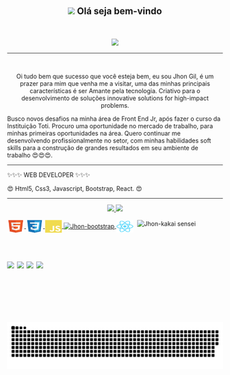 
<span align="center">

## <img src="https://i.imgur.com/0hdZ65D.gif" width="40px"> Olá seja bem-vindo</h2>

</span>
<br>
<br>
<div align="center" >

<img src="https://miro.medium.com/max/1400/1*9m-WDdL_ji01bGbjEnutEw.gif" width="800px" />

</div>

-----


<br>
<p align="center">
Oi tudo bem que sucesso que você esteja bem, eu sou Jhon Gil, é um prazer para mim que venha me a visitar, uma das minhas principais características é ser Amante pela tecnologia. Criativo para o desenvolvimento de soluções innovative solutions for high-impact problems.

Busco novos desafios na minha área de Front End Jr, após fazer o curso da Instituição Toti. Procuro uma oportunidade no mercado de trabalho, para minhas primeiras oportunidades na área. Quero continuar me desenvolvendo profissionalmente no setor, com minhas habilidades soft skills para a construção de grandes resultados em seu ambiente de trabalho 😍😍😍.
 
</p>

-----

✨✨✨ WEB DEVELOPER ✨✨✨

😍 Html5, Css3, Javascript, Bootstrap, React. 😍

-----



<div align="center">
  <a href="https://github.com/jhonmanuelg">
  <img height="150em" src="https://github-readme-stats.vercel.app/api?username=jhonmanuelg&show_icons=true&theme=dracula&include_all_commits=true&count_private=true"/>
  <img height="150em" src="https://github-readme-stats.vercel.app/api/top-langs/?username=jhonmanuelg&layout=compact&langs_count=7&theme=dracula"/>
</div>
  <br>
  <div style="display: inline_block" <br>
  <img align="center" alt="Jhon-HTML" height="30" width="40" src="https://raw.githubusercontent.com/devicons/devicon/master/icons/html5/html5-original.svg">
  <img align="center" alt="Jhon-CSS" height="30" width="40" src="https://raw.githubusercontent.com/devicons/devicon/master/icons/css3/css3-original.svg">
  <img align="center" alt="Jhon-Js" height="30" width="40" src="https://raw.githubusercontent.com/devicons/devicon/master/icons/javascript/javascript-plain.svg"> 
  <img align="center" alt="Jhon-bootstrap" height="30" width="40" src="https://cdn.jsdelivr.net/gh/devicons/devicon/icons/bootstrap/bootstrap-plain.svg">
  <img align="center" alt="Jhon-React" height="30" width="40" src="https://raw.githubusercontent.com/devicons/devicon/master/icons/react/react-original.svg">
  <img align="right" alt="Jhon-kakai sensei"  height="170" width="200" border-radius="50%" src="https://pa1.narvii.com/7085/1dc612072aceddf8c20e69d8b1168aa3fa659aa2r1-498-274_hq.gif">
</div>
  
  <br>
  <div margin="10px"> 
 
  <a href="https://www.instagram.com/jhongil64/" target="_blank"><img src="https://img.shields.io/badge/-Instagram-%23E4405F?style=for-the-badge&logo=instagram&logoColor=white" target="_blank"></a>
 	<a href="https://twitter.com/JhonManuelGil2?t=piBFyqEtHy-QvFkcM6jCwQ&s=09" target="_blank"><img src="https://img.shields.io/badge/Twitch-9146FF?style=for-the-badge&logo=twitch&logoColor=white"         target="_blank"></a> 
  <a href = "mailto:jhonmanuelg6@outlook.com"><img src="https://img.shields.io/badge/Microsoft_Outlook-0078D4?style=for-the-badge&logo=microsoft-outlook&logoColor=white"></a>
  <a href="https://www.linkedin.com/in/jhon-manuel-gil/" target="_blank"><img src="https://img.shields.io/badge/-LinkedIn-%230077B5?style=for-the-badge&logo=linkedin&logoColor=white" target="_blank" ></a>    
      <br>
  <br>
  ====================
  <br>
  
   ![Snake animation](https://github.com/jhonmanuelg/jhonmanuelg/blob/output/github-contribution-grid-snake.svg)
 
 
</div>


